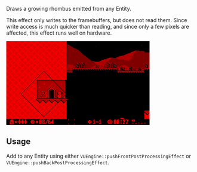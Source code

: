 Draws a growing rhombus emitted from any Entity.
 
This effect only writes to the framebuffers, but does not read them. Since write access is much quicker than reading, and since only a few pixels are affected, this effect runs well on hardware. 

![Preview Image](preview.png)

## Usage

Add to any Entity using either `VUEngine::pushFrontPostProcessingEffect` or `VUEngine::pushBackPostProcessingEffect`. 
